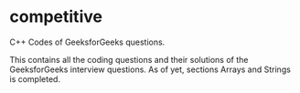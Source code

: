 # competitive
C++ Codes of GeeksforGeeks questions.

This contains all the coding questions and their solutions of the GeeksforGeeks interview questions.
As of yet, sections Arrays and Strings is completed.
